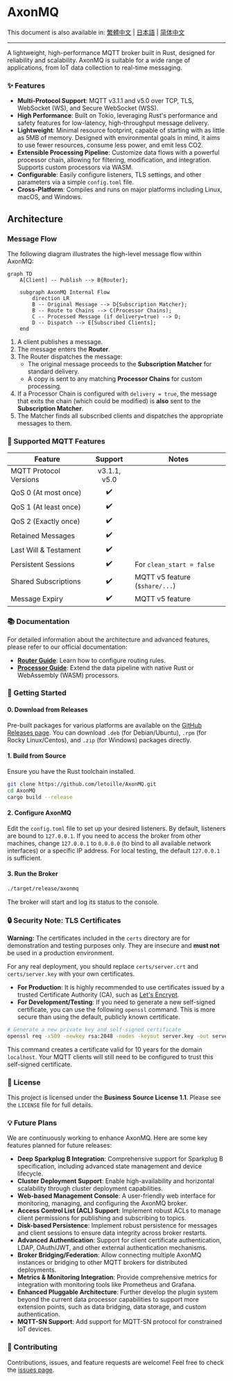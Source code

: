 # AxonMQ

This document is also available in: [繁體中文](README.zh-TW.md) | [日本語](README.ja.md) | [简体中文](README.zh-CN.md)

---

A lightweight, high-performance MQTT broker built in Rust, designed for reliability and scalability. AxonMQ is suitable for a wide range of applications, from IoT data collection to real-time messaging.

### ✨ Features

- **Multi-Protocol Support**: MQTT v3.1.1 and v5.0 over TCP, TLS, WebSocket (WS), and Secure WebSocket (WSS).
- **High Performance**: Built on Tokio, leveraging Rust's performance and safety features for low-latency, high-throughput message delivery.
- **Lightweight**: Minimal resource footprint, capable of starting with as little as 5MB of memory. Designed with environmental goals in mind, it aims to use fewer resources, consume less power, and emit less CO2.
- **Extensible Processing Pipeline**: Customize data flows with a powerful processor chain, allowing for filtering, modification, and integration. Supports custom processors via WASM.
- **Configurable**: Easily configure listeners, TLS settings, and other parameters via a simple `config.toml` file.
- **Cross-Platform**: Compiles and runs on major platforms including Linux, macOS, and Windows.

## Architecture

### Message Flow

The following diagram illustrates the high-level message flow within AxonMQ:

```mermaid
graph TD
    A[Client] -- Publish --> B{Router};

    subgraph AxonMQ Internal Flow
        direction LR
        B -- Original Message --> D{Subscription Matcher};
        B -- Route to Chains --> C(Processor Chains);
        C -- Processed Message (if delivery=true) --> D;
        D -- Dispatch --> E[Subscribed Clients];
    end
```

1.  A client publishes a message.
2.  The message enters the **Router**.
3.  The Router dispatches the message:
    -   The original message proceeds to the **Subscription Matcher** for standard delivery.
    -   A copy is sent to any matching **Processor Chains** for custom processing.
4.  If a Processor Chain is configured with `delivery = true`, the message that exits the chain (which could be modified) is **also** sent to the **Subscription Matcher**.
5.  The Matcher finds all subscribed clients and dispatches the appropriate messages to them.

### 💎 Supported MQTT Features

| Feature                  | Support | Notes                               |
| ------------------------ | :-----: | ----------------------------------- |
| MQTT Protocol Versions   | v3.1.1, v5.0 |                                     |
| QoS 0 (At most once)     |    ✔️    |                                     |
| QoS 1 (At least once)    |    ✔️    |                                     |
| QoS 2 (Exactly once)     |    ✔️    |                                     |
| Retained Messages        |    ✔️    |                                     |
| Last Will & Testament    |    ✔️    |                                     |
| Persistent Sessions      |    ✔️    | For `clean_start = false`           |
| Shared Subscriptions     |    ✔️    | MQTT v5 feature (`$share/...`)      |
| Message Expiry           |    ✔️    | MQTT v5 feature                     |

### 📚 Documentation

For detailed information about the architecture and advanced features, please refer to our official documentation:

- **[Router Guide](./docs/router.md)**: Learn how to configure routing rules.
- **[Processor Guide](./docs/processor.md)**: Extend the data pipeline with native Rust or WebAssembly (WASM) processors.

### 🚀 Getting Started

#### 0. Download from Releases

Pre-built packages for various platforms are available on the [GitHub Releases page](https://github.com/letoille/AxonMQ/releases). You can download `.deb` (for Debian/Ubuntu), `.rpm` (for Rocky Linux/Centos), and `.zip` (for Windows) packages directly.

#### 1. Build from Source

Ensure you have the Rust toolchain installed.

```bash
git clone https://github.com/letoille/AxonMQ.git
cd AxonMQ
cargo build --release
```

#### 2. Configure AxonMQ

Edit the `config.toml` file to set up your desired listeners. By default, listeners are bound to `127.0.0.1`. If you need to access the broker from other machines, change `127.0.0.1` to `0.0.0.0` (to bind to all available network interfaces) or a specific IP address. For local testing, the default `127.0.0.1` is sufficient.

#### 3. Run the Broker

```bash
./target/release/axonmq
```

The broker will start and log its status to the console.

### 🔒 Security Note: TLS Certificates

**Warning:** The certificates included in the `certs` directory are for demonstration and testing purposes only. They are insecure and **must not** be used in a production environment.

For any real deployment, you should replace `certs/server.crt` and `certs/server.key` with your own certificates.

- **For Production**: It is highly recommended to use certificates issued by a trusted Certificate Authority (CA), such as [Let's Encrypt](https://letsencrypt.org/).
- **For Development/Testing**: If you need to generate a new self-signed certificate, you can use the following `openssl` command. This is more secure than using the default, publicly known certificate.

```bash
# Generate a new private key and self-signed certificate
openssl req -x509 -newkey rsa:2048 -nodes -keyout server.key -out server.crt -days 3650 -subj "/CN=localhost"
```
This command creates a certificate valid for 10 years for the domain `localhost`. Your MQTT clients will still need to be configured to trust this self-signed certificate.

### 📜 License

This project is licensed under the **Business Source License 1.1**. Please see the `LICENSE` file for full details.

### 💡 Future Plans

We are continuously working to enhance AxonMQ. Here are some key features planned for future releases:

- **Deep Sparkplug B Integration**: Comprehensive support for Sparkplug B specification, including advanced state management and device lifecycle.
- **Cluster Deployment Support**: Enable high-availability and horizontal scalability through cluster deployment capabilities.
- **Web-based Management Console**: A user-friendly web interface for monitoring, managing, and configuring the AxonMQ broker.
- **Access Control List (ACL) Support**: Implement robust ACLs to manage client permissions for publishing and subscribing to topics.
- **Disk-based Persistence**: Implement robust persistence for messages and client sessions to ensure data integrity across broker restarts.
- **Advanced Authentication**: Support for client certificate authentication, LDAP, OAuth/JWT, and other external authentication mechanisms.
- **Broker Bridging/Federation**: Allow connecting multiple AxonMQ instances or bridging to other MQTT brokers for distributed deployments.
- **Metrics & Monitoring Integration**: Provide comprehensive metrics for integration with monitoring tools like Prometheus and Grafana.
- **Enhanced Pluggable Architecture**: Further develop the plugin system beyond the current data processor capabilities to support more extension points, such as data bridging, data storage, and custom authentication.
- **MQTT-SN Support**: Add support for MQTT-SN protocol for constrained IoT devices.

### 🤝 Contributing

Contributions, issues, and feature requests are welcome! Feel free to check the [issues page](https://github.com/letoille/AxonMQ/issues).